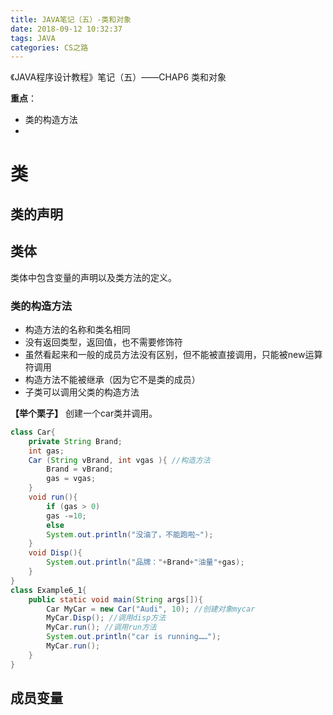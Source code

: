 ```yaml
---
title: JAVA笔记（五）-类和对象
date: 2018-09-12 10:32:37
tags: JAVA
categories: CS之路
---
```

《JAVA程序设计教程》笔记（五）——CHAP6 类和对象

**重点**：
* 类的构造方法
*  
<!--more-->

# 类
## 类的声明

## 类体
类体中包含变量的声明以及类方法的定义。
### 类的构造方法
* 构造方法的名称和类名相同
* 没有返回类型，返回值，也不需要修饰符
* 虽然看起来和一般的成员方法没有区别，但不能被直接调用，只能被new运算符调用
* 构造方法不能被继承（因为它不是类的成员）
* 子类可以调用父类的构造方法

**【举个栗子】** 创建一个car类并调用。
```java
class Car{
    private String Brand;
    int gas;
    Car (String vBrand, int vgas ){ //构造方法
        Brand = vBrand;
        gas = vgas;
    }
    void run(){
        if (gas > 0)
        gas -=10;
        else
        System.out.println("没油了，不能跑啦~");
    }
    void Disp(){
        System.out.println("品牌："+Brand+"油量"+gas);
    }
}
class Example6_1{
    public static void main(String args[]){
        Car MyCar = new Car("Audi", 10); //创建对象mycar
        MyCar.Disp(); //调用disp方法
        MyCar.run(); //调用run方法
        System.out.println("car is running……");
        MyCar.run();
    }
}
```
## 成员变量